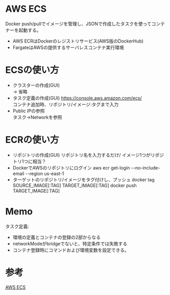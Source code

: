 # AWS ECS
Docker push/pullでイメージを管理し、JSONで作成したタスクを使ってコンテナーを起動する。  

* AWS ECRはDockerのレジストリサービス(AWS版のDockerHub)
* FargateはAWSの提供するサーバレスコンテナ実行環境

# ECSの使い方
* クラスターの作成(GUI)  
  → 省略  
* タスク定義の作成(GUI)
  https://console.aws.amazon.com/ecs/  
  コンテナ追加時、リポジトリ/イメージ:タグまで入力
* Public IPの参照  
  タスク→Networkを参照　 

# ECRの使い方
* リポジトリの作成(GUI)
  リポジトリ名を入力するだけ/ イメージ1つがリポジトリ1つに相当？    
* DockerでAWSのリポジトリにログイン
  aws ecr get-login --no-include-email --region us-east-1  
* ターゲットのリポジトリ/イメージをタグ付けし、プッシュ
  docker tag SOURCE_IMAGE[:TAG] TARGET_IMAGE[:TAG]
  docker push TARGET_IMAGE[:TAG]

# Memo
タスク定義:
* 環境の定義とコンテナの登録の2部からなる
* networkModeがbridgeでないと、特定条件では失敗する
* コンテナ登録時にコマンドおよび環境変数を設定できる。  

# 参考
[AWS ECS](https://docs.aws.amazon.com/ja_jp/AmazonECS/latest/developerguide/docker-basics.html#use-ecr)